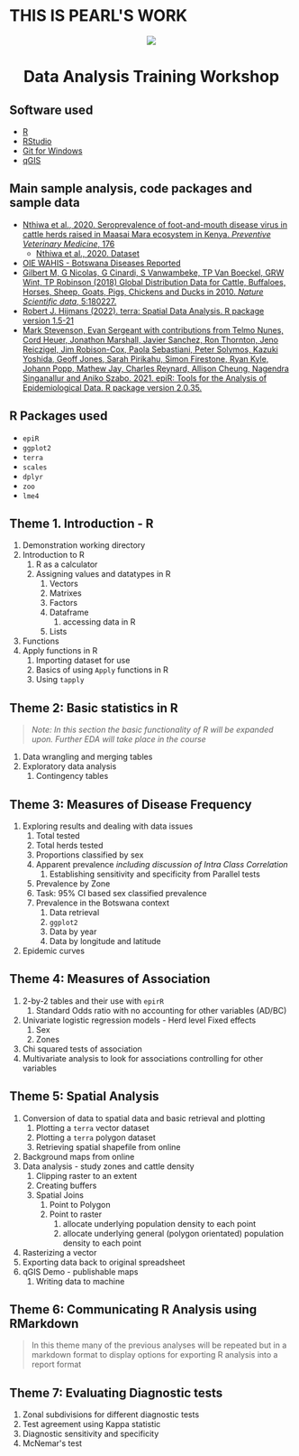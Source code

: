 # THIS IS PEARL'S WORK

<p align="center">
  <img src="https://user-images.githubusercontent.com/70073886/165483450-f2e6ff6e-4dda-4904-a0d2-73f015bac11b.png">
</p>


<h1 align="center"> Data Analysis Training Workshop</h1>

## Software used  

<ul>
<li><a href = "https://cloud.r-project.org/" target = "_blank"> R </a></li>
<li><a href = "https://www.rstudio.com/products/rstudio/download/preview/" target = "_blank"> RStudio</a></li>
<li><a href = "https://git-for-windows.github.io/" target = "_blank"> Git for Windows</a></li>
<li><a href = "https://qgis.org/en/site/forusers/download.html" target = "_blank"> qGIS</a></li>
</ul>

## Main sample analysis, code packages and sample data

* [Nthiwa et al., 2020. Seroprevalence of foot-and-mouth disease virus in cattle herds raised in Maasai Mara ecosystem in Kenya. *Preventive Veterinary Medicine*, 176](https://doi.org/10.1016/j.prevetmed.2020.104929)
  + [Nthiwa et al., 2020. Dataset](https://data.mendeley.com/datasets/8drcnw9y2k/1)
* [OIE WAHIS - Botswana Diseases Reported](https://www.oie.int)
* [Gilbert M, G Nicolas, G Cinardi, S Vanwambeke, TP Van Boeckel, GRW Wint, TP Robinson (2018) Global Distribution Data for Cattle, Buffaloes, Horses, Sheep, Goats, Pigs, Chickens and Ducks in 2010. *Nature Scientific data*, 5:180227.](https://doi.org/10.1038/sdata.2018.227)
* [Robert J. Hijmans (2022). terra: Spatial Data Analysis. R package version 1.5-21](https://CRAN.R-project.org/package=terra)
* [Mark Stevenson, Evan Sergeant with contributions from Telmo Nunes, Cord Heuer, Jonathon Marshall, Javier
  Sanchez, Ron Thornton, Jeno Reiczigel, Jim Robison-Cox, Paola Sebastiani, Peter Solymos, Kazuki Yoshida,
  Geoff Jones, Sarah Pirikahu, Simon Firestone, Ryan Kyle, Johann Popp, Mathew Jay, Charles Reynard, Allison
  Cheung, Nagendra Singanallur and Aniko Szabo. 2021. epiR: Tools for the Analysis of Epidemiological Data.
  R package version 2.0.35.](https://CRAN.R-project.org/package=epiR)

## R Packages used
* `epiR`
* `ggplot2`
* `terra`
* `scales`
* `dplyr`
* `zoo`
* `lme4`

## Theme 1. Introduction - R

1. Demonstration working directory
2. Introduction to R
    1.  R as a calculator
    2. Assigning values and datatypes in R
        1. Vectors
        2. Matrixes
        3. Factors
        4. Dataframe
            1. accessing data in R
        5. Lists
3. Functions
4. Apply functions in R
    1. Importing dataset for use
    2. Basics of using `Apply` functions in R
    3. Using `tapply`

## Theme 2: Basic statistics in R
> *Note: In this section the basic functionality of R will be expanded upon. Further EDA will take place in the course*

1.  Data wrangling and merging tables
2.  Exploratory data analysis
    1.  Contingency tables
    
## Theme 3: Measures of Disease Frequency 

1.  Exploring results and dealing with data issues
    1. Total tested
    2. Total herds tested
    3. Proportions classified by sex
    4. Apparent prevalence *including discussion of Intra Class Correlation*
        1. Establishing sensitivity and specificity from Parallel tests
    5. Prevalence by Zone
    6. Task: 95% CI based sex classified prevalence
    7. Prevalence in the Botswana context
        1. Data retrieval
        2. `ggplot2`
        3. Data by year
        4. Data by longitude and latitude
2. Epidemic curves
    
## Theme 4: Measures of Association

1.  2-by-2 tables and their use with `epirR`
    1.  Standard Odds ratio with no accounting for other variables (AD/BC)
2.  Univariate logistic regression models - Herd level Fixed effects
    1.  Sex
    2.  Zones
3.  Chi squared tests of association 
4.  Multivariate analysis to look for associations controlling for other variables
    
## Theme 5: Spatial Analysis

1.  Conversion of data to spatial data and basic retrieval and plotting
    1. Plotting a `terra` vector dataset
    2. Plotting a `terra` polygon dataset
    3. Retrieving spatial shapefile from online
2. Background maps from online
3. Data analysis - study zones and cattle density
    1.  Clipping raster to an extent
    2.  Creating buffers
    3.  Spatial Joins
        1.  Point to Polygon
        2.  Point to raster
            1.  allocate underlying population density to each point
            2.  allocate underlying general (polygon orientated) population density to each point
4.  Rasterizing a vector
5.  Exporting data back to original spreadsheet
6.  qGIS Demo - publishable maps
    1.  Writing data to machine
    
## Theme 6: Communicating R Analysis using RMarkdown
> In this theme many of the previous analyses will be repeated but in a markdown format to display options for exporting R analysis into a report format

## Theme 7: Evaluating Diagnostic tests

1.  Zonal subdivisions for different diagnostic tests
2.  Test agreement using Kappa statistic
3.  Diagnostic sensitivity and specificity
4.  McNemar's test



